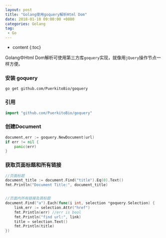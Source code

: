 ```yaml
---
layout: post
title: "Golang使用goquery解析Html Dom"
date: 2018-01-10 09:00:00 +0800 
categories: Golang
tag:
 - Go
---
```

* content
{:toc}

Golang中Html Dom解析可使用第三方库`goquery`实现，就像用`jQuery`操作节点一样方便。

### 安装 goquery
```shell
go get github.com/PuerkitoBio/goquery
```

### 引用

```go
import "github.com/PuerkitoBio/goquery"
```

<!-- more -->

### 创建Document

```go
document,err := goquery.NewDocument(url)
if err != nil {
	panic(err)
}
```

### 获取页面标题和所有链接

```go
//页面标题
document_title := document.Find("title").Eq(0).Text()
fmt.Println("Document Title:", document_title)


//页面内所有链接及其标题
document.Find("a").Each(func(i int, selection *goquery.Selection) {
	link,err := selection.Attr("href")
	fmt.Println(err) //err is bool
	fmt.Println("find url:", link)
	title = selection.Text()
	fmt.Println(title)
})
```

